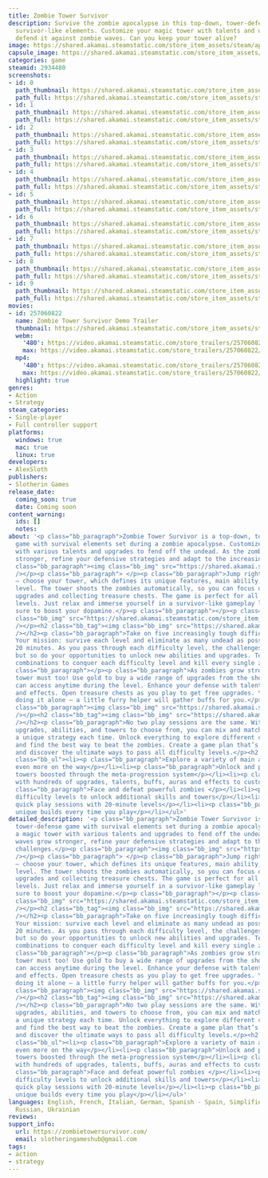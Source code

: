 ```yaml
---
title: Zombie Tower Survivor
description: Survive the zombie apocalypse in this top-down, tower-defense game with
  survivor-like elements. Customize your magic tower with talents and upgrades to
  defend it against zombie waves. Can you keep your tower alive?
image: https://shared.akamai.steamstatic.com/store_item_assets/steam/apps/2934480/header.jpg?t=1732041379
capsule_image: https://shared.akamai.steamstatic.com/store_item_assets/steam/apps/2934480/capsule_231x87.jpg?t=1732041379
categories: game
steamid: 2934480
screenshots:
- id: 0
  path_thumbnail: https://shared.akamai.steamstatic.com/store_item_assets/steam/apps/2934480/ss_e75b5ef4f86a38fe0acc15298423059eb4681b83.600x338.jpg?t=1732041379
  path_full: https://shared.akamai.steamstatic.com/store_item_assets/steam/apps/2934480/ss_e75b5ef4f86a38fe0acc15298423059eb4681b83.1920x1080.jpg?t=1732041379
- id: 1
  path_thumbnail: https://shared.akamai.steamstatic.com/store_item_assets/steam/apps/2934480/ss_6ac3924172a3dd3e3f27f3e34459f61fe45ffdaa.600x338.jpg?t=1732041379
  path_full: https://shared.akamai.steamstatic.com/store_item_assets/steam/apps/2934480/ss_6ac3924172a3dd3e3f27f3e34459f61fe45ffdaa.1920x1080.jpg?t=1732041379
- id: 2
  path_thumbnail: https://shared.akamai.steamstatic.com/store_item_assets/steam/apps/2934480/ss_97ef86a41c545f073e0b2eb9f77fd7fbc3192ca9.600x338.jpg?t=1732041379
  path_full: https://shared.akamai.steamstatic.com/store_item_assets/steam/apps/2934480/ss_97ef86a41c545f073e0b2eb9f77fd7fbc3192ca9.1920x1080.jpg?t=1732041379
- id: 3
  path_thumbnail: https://shared.akamai.steamstatic.com/store_item_assets/steam/apps/2934480/ss_e82e0c43194b302a4922c99bfbb2c095ecb60146.600x338.jpg?t=1732041379
  path_full: https://shared.akamai.steamstatic.com/store_item_assets/steam/apps/2934480/ss_e82e0c43194b302a4922c99bfbb2c095ecb60146.1920x1080.jpg?t=1732041379
- id: 4
  path_thumbnail: https://shared.akamai.steamstatic.com/store_item_assets/steam/apps/2934480/ss_24e4198f1e34a878f22c20ad233825e37ca43819.600x338.jpg?t=1732041379
  path_full: https://shared.akamai.steamstatic.com/store_item_assets/steam/apps/2934480/ss_24e4198f1e34a878f22c20ad233825e37ca43819.1920x1080.jpg?t=1732041379
- id: 5
  path_thumbnail: https://shared.akamai.steamstatic.com/store_item_assets/steam/apps/2934480/ss_cad951e6353ad2888399cb0d959d8ddbe39784dd.600x338.jpg?t=1732041379
  path_full: https://shared.akamai.steamstatic.com/store_item_assets/steam/apps/2934480/ss_cad951e6353ad2888399cb0d959d8ddbe39784dd.1920x1080.jpg?t=1732041379
- id: 6
  path_thumbnail: https://shared.akamai.steamstatic.com/store_item_assets/steam/apps/2934480/ss_1d6253b80f2a4342021307ff47d991d9dda6b308.600x338.jpg?t=1732041379
  path_full: https://shared.akamai.steamstatic.com/store_item_assets/steam/apps/2934480/ss_1d6253b80f2a4342021307ff47d991d9dda6b308.1920x1080.jpg?t=1732041379
- id: 7
  path_thumbnail: https://shared.akamai.steamstatic.com/store_item_assets/steam/apps/2934480/ss_521c38e28b4b68b24263489d6f1340c70125f68e.600x338.jpg?t=1732041379
  path_full: https://shared.akamai.steamstatic.com/store_item_assets/steam/apps/2934480/ss_521c38e28b4b68b24263489d6f1340c70125f68e.1920x1080.jpg?t=1732041379
- id: 8
  path_thumbnail: https://shared.akamai.steamstatic.com/store_item_assets/steam/apps/2934480/ss_d15ea21b0d3e66a87cba21a61f505f9752b7d119.600x338.jpg?t=1732041379
  path_full: https://shared.akamai.steamstatic.com/store_item_assets/steam/apps/2934480/ss_d15ea21b0d3e66a87cba21a61f505f9752b7d119.1920x1080.jpg?t=1732041379
- id: 9
  path_thumbnail: https://shared.akamai.steamstatic.com/store_item_assets/steam/apps/2934480/ss_e9847f0478329f51f3221baac3af6441aef0149d.600x338.jpg?t=1732041379
  path_full: https://shared.akamai.steamstatic.com/store_item_assets/steam/apps/2934480/ss_e9847f0478329f51f3221baac3af6441aef0149d.1920x1080.jpg?t=1732041379
movies:
- id: 257060822
  name: Zombie Tower Survivor Demo Trailer
  thumbnail: https://shared.akamai.steamstatic.com/store_item_assets/steam/apps/257060822/ab56582097caf5d55be8f73113f92c27a0b6d164/movie_600x337.jpg?t=1730125367
  webm:
    '480': https://video.akamai.steamstatic.com/store_trailers/257060822/movie480_vp9.webm?t=1730125367
    max: https://video.akamai.steamstatic.com/store_trailers/257060822/movie_max_vp9.webm?t=1730125367
  mp4:
    '480': https://video.akamai.steamstatic.com/store_trailers/257060822/movie480.mp4?t=1730125367
    max: https://video.akamai.steamstatic.com/store_trailers/257060822/movie_max.mp4?t=1730125367
  highlight: true
genres:
- Action
- Strategy
steam_categories:
- Single-player
- Full controller support
platforms:
  windows: true
  mac: true
  linux: true
developers:
- AlexSloth
publishers:
- Slotherin Games
release_date:
  coming_soon: true
  date: Coming soon
content_warning:
  ids: []
  notes:
about: '<p class="bb_paragraph">Zombie Tower Survivor is a top-down, tower-defense
  game with survival elements set during a zombie apocalypse. Customize a magic tower
  with various talents and upgrades to fend off the undead. As the zombie waves grow
  stronger, refine your defensive strategies and adapt to the increasing challenges.</p><p
  class="bb_paragraph"><img class="bb_img" src="https://shared.akamai.steamstatic.com/store_item_assets/steam/apps/2934480/extras/upgrade-tower.png?t=1732041379"
  /></p><p class="bb_paragraph"> </p><p class="bb_paragraph">Jump right into the action
  — choose your tower, which defines its unique features, main ability, and difficulty
  level. The tower shoots the zombies automatically, so you can focus on buying the
  upgrades and collecting treasure chests. The game is perfect for all experience
  levels. Just relax and immerse yourself in a survivor-like gameplay loop that''s
  sure to boost your dopamine.</p><p class="bb_paragraph"></p><p class="bb_paragraph"><img
  class="bb_img" src="https://shared.akamai.steamstatic.com/store_item_assets/steam/apps/2934480/extras/gameplay1.gif?t=1732041379"
  /></p><h2 class="bb_tag"><img class="bb_img" src="https://shared.akamai.steamstatic.com/store_item_assets/steam/apps/2934480/extras/unlock-abilities.png?t=1732041379"
  /></h2><p class="bb_paragraph">Take on five increasingly tough difficulty levels.
  Your mission: survive each level and eliminate as many undead as possible within
  20 minutes. As you pass through each difficulty level, the challenges increase,
  but so do your opportunities to unlock new abilities and upgrades. Test out different
  combinations to conquer each difficulty level and kill every single zombie.</p><p
  class="bb_paragraph"></p><p class="bb_paragraph">As zombies grow stronger, your
  tower must too! Use gold to buy a wide range of upgrades from the shop, which you
  can access anytime during the level. Enhance your defense with talents, buffs, auras,
  and effects. Open treasure chests as you play to get free upgrades. You won’t be
  doing it alone — a little furry helper will gather buffs for you.</p><p class="bb_paragraph"></p><p
  class="bb_paragraph"><img class="bb_img" src="https://shared.akamai.steamstatic.com/store_item_assets/steam/apps/2934480/extras/shop2.gif?t=1732041379"
  /></p><h2 class="bb_tag"><img class="bb_img" src="https://shared.akamai.steamstatic.com/store_item_assets/steam/apps/2934480/extras/find-strategy.png?t=1732041379"
  /></h2><p class="bb_paragraph">No two play sessions are the same. With plenty of
  upgrades, abilities, and towers to choose from, you can mix and match to create
  a unique strategy each time. Unlock everything to explore different combinations
  and find the best way to beat the zombies. Create a game plan that’s perfectly yours
  and discover the ultimate ways to pass all difficulty levels.</p><h2 class="bb_tag"><strong>Features:</strong></h2><ul
  class="bb_ul"><li><p class="bb_paragraph">Explore a variety of main abilities, with
  even more on the way</p></li><li><p class="bb_paragraph">Unlock and play with various
  towers boosted through the meta-progression system</p></li><li><p class="bb_paragraph">Experiment
  with hundreds of upgrades, talents, buffs, auras and effects to customize your tower</p></li><li><p
  class="bb_paragraph">Face and defeat powerful zombies </p></li><li><p class="bb_paragraph">Pass
  difficulty levels to unlock additional skills and towers</p></li><li><p class="bb_paragraph">Enjoy
  quick play sessions with 20-minute levels</p></li><li><p class="bb_paragraph">Experience
  unique builds every time you play</p></li></ul>'
detailed_description: '<p class="bb_paragraph">Zombie Tower Survivor is a top-down,
  tower-defense game with survival elements set during a zombie apocalypse. Customize
  a magic tower with various talents and upgrades to fend off the undead. As the zombie
  waves grow stronger, refine your defensive strategies and adapt to the increasing
  challenges.</p><p class="bb_paragraph"><img class="bb_img" src="https://shared.akamai.steamstatic.com/store_item_assets/steam/apps/2934480/extras/upgrade-tower.png?t=1732041379"
  /></p><p class="bb_paragraph"> </p><p class="bb_paragraph">Jump right into the action
  — choose your tower, which defines its unique features, main ability, and difficulty
  level. The tower shoots the zombies automatically, so you can focus on buying the
  upgrades and collecting treasure chests. The game is perfect for all experience
  levels. Just relax and immerse yourself in a survivor-like gameplay loop that''s
  sure to boost your dopamine.</p><p class="bb_paragraph"></p><p class="bb_paragraph"><img
  class="bb_img" src="https://shared.akamai.steamstatic.com/store_item_assets/steam/apps/2934480/extras/gameplay1.gif?t=1732041379"
  /></p><h2 class="bb_tag"><img class="bb_img" src="https://shared.akamai.steamstatic.com/store_item_assets/steam/apps/2934480/extras/unlock-abilities.png?t=1732041379"
  /></h2><p class="bb_paragraph">Take on five increasingly tough difficulty levels.
  Your mission: survive each level and eliminate as many undead as possible within
  20 minutes. As you pass through each difficulty level, the challenges increase,
  but so do your opportunities to unlock new abilities and upgrades. Test out different
  combinations to conquer each difficulty level and kill every single zombie.</p><p
  class="bb_paragraph"></p><p class="bb_paragraph">As zombies grow stronger, your
  tower must too! Use gold to buy a wide range of upgrades from the shop, which you
  can access anytime during the level. Enhance your defense with talents, buffs, auras,
  and effects. Open treasure chests as you play to get free upgrades. You won’t be
  doing it alone — a little furry helper will gather buffs for you.</p><p class="bb_paragraph"></p><p
  class="bb_paragraph"><img class="bb_img" src="https://shared.akamai.steamstatic.com/store_item_assets/steam/apps/2934480/extras/shop2.gif?t=1732041379"
  /></p><h2 class="bb_tag"><img class="bb_img" src="https://shared.akamai.steamstatic.com/store_item_assets/steam/apps/2934480/extras/find-strategy.png?t=1732041379"
  /></h2><p class="bb_paragraph">No two play sessions are the same. With plenty of
  upgrades, abilities, and towers to choose from, you can mix and match to create
  a unique strategy each time. Unlock everything to explore different combinations
  and find the best way to beat the zombies. Create a game plan that’s perfectly yours
  and discover the ultimate ways to pass all difficulty levels.</p><h2 class="bb_tag"><strong>Features:</strong></h2><ul
  class="bb_ul"><li><p class="bb_paragraph">Explore a variety of main abilities, with
  even more on the way</p></li><li><p class="bb_paragraph">Unlock and play with various
  towers boosted through the meta-progression system</p></li><li><p class="bb_paragraph">Experiment
  with hundreds of upgrades, talents, buffs, auras and effects to customize your tower</p></li><li><p
  class="bb_paragraph">Face and defeat powerful zombies </p></li><li><p class="bb_paragraph">Pass
  difficulty levels to unlock additional skills and towers</p></li><li><p class="bb_paragraph">Enjoy
  quick play sessions with 20-minute levels</p></li><li><p class="bb_paragraph">Experience
  unique builds every time you play</p></li></ul>'
languages: English, French, Italian, German, Spanish - Spain, Simplified Chinese,
  Russian, Ukrainian
reviews:
support_info:
  url: https://zombietowersurvivor.com/
  email: slotheringameshub@gmail.com
tags:
- action
- strategy
---
```

